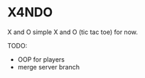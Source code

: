 # X4NDO
X and O
simple X and O (tic tac toe) for now.

TODO:
- OOP for players 
- merge server branch
